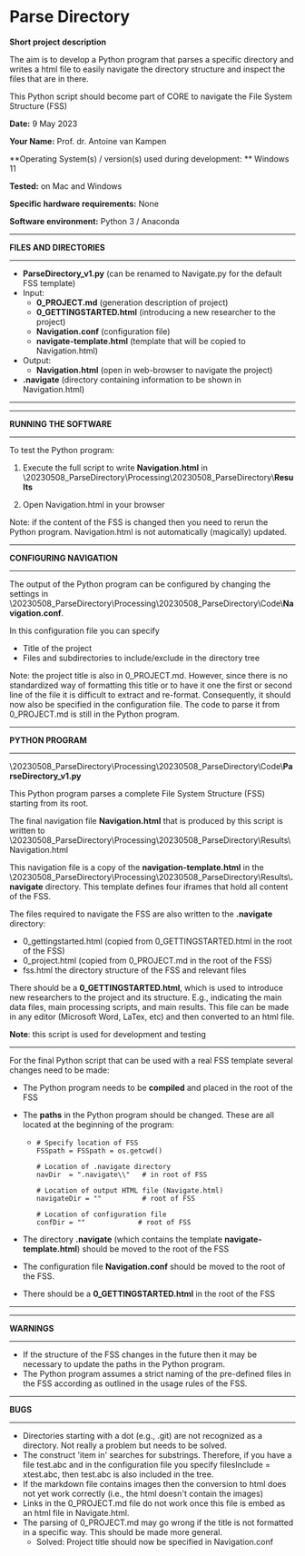 # Parse Directory



**Short project description**

The aim is to develop a Python program that parses a specific directory and writes a html file to easily navigate the directory structure and inspect the files that are in there.

This Python script should become part of CORE to navigate the File System Structure (FSS)



**Date:** 9 May 2023

**Your Name:** Prof. dr. Antoine van Kampen

**Operating System(s) / version(s) used during development: ** Windows 11

**Tested:** on Mac and Windows 

**Specific hardware requirements:** None

**Software environment:** Python 3 / Anaconda





------

**FILES AND DIRECTORIES**

------

* **ParseDirectory_v1.py**   (can be renamed to Navigate.py for the default FSS template)
* Input:
  * **0_PROJECT.md**  (generation description of project)
  * **0_GETTINGSTARTED.html**  (introducing a new researcher to the project)
  * **Navigation.conf**  (configuration file)
  * **navigate-template.html** (template that will be copied to Navigation.html)
* Output:
  * **Navigation.html** (open in web-browser to navigate the project)
* **\.navigate** (directory containing information to be shown in Navigation.html)

------



------

**RUNNING THE SOFTWARE**

------

To test the Python program:

1. Execute the full script to write **Navigation.html** in \20230508_ParseDirectory\Processing\20230508_ParseDirectory\\**Results**

2. Open Navigation.html in your browser



Note: if the content of the FSS is changed then you need to rerun the Python program. Navigation.html is not automatically (magically) updated.



------

**CONFIGURING NAVIGATION**

------

The output of the Python program can be configured by changing the settings in \20230508_ParseDirectory\Processing\20230508_ParseDirectory\Code\\**Navigation.conf**.

In this configuration file you can specify 

* Title of the project
* Files and subdirectories to include/exclude in the directory tree



Note: the project title is also in 0_PROJECT.md. However, since there is no standardized way of formatting this title or to have it one the first or second line of the file it is difficult to extract and re-format. Consequently, it should now also be specified in the configuration file. The code to parse it from 0_PROJECT.md is still in the Python program.



------

**PYTHON PROGRAM**

------

\20230508_ParseDirectory\Processing\20230508_ParseDirectory\Code\\**ParseDirectory_v1.py**

This Python program parses a complete File System Structure (FSS) starting from its root. 

The final navigation file **Navigation.html** that is produced by this script is written to \20230508_ParseDirectory\Processing\20230508_ParseDirectory\Results\Navigation.html

This navigation file is a copy of the **navigation-template.html** in the \20230508_ParseDirectory\Processing\20230508_ParseDirectory\Results\\**.navigate** directory. This template defines four iframes that hold all content of the FSS.

The files required to navigate the FSS are also written to the **\.navigate** directory:

* 0_gettingstarted.html (copied from 0_GETTINGSTARTED.html in the root of the FSS)
* 0_project.html (copied from 0_PROJECT.md in the root of the FSS)
* fss.html the directory structure of the FSS and relevant files



There should be a **0_GETTINGSTARTED.html**, which is used to introduce new researchers to the project and its structure. E.g., indicating the main data files, main processing scripts, and main results. This file can be made in any editor (Microsoft Word, LaTex, etc) and then converted to an html file.



**Note**: this script is used for development and testing



------

For the final Python script that can be used with a real FSS template several changes need to be made:

* The Python program needs to be **compiled** and placed in the root of the FSS

* The **paths** in the Python program should be changed. These are all located at the beginning of the program:

  * ```
    # Specify location of FSS
    FSSpath = FSSpath = os.getcwd()
    
    # Location of .navigate directory
    navDir  = ".navigate\\"   # in root of FSS
    
    # Location of output HTML file (Navigate.html)
    navigateDir = ""          # root of FSS
    
    # Location of configuration file
    confDir = ""             # root of FSS
    ```
* The directory **\.navigate** (which contains the template **navigate-template.html**) should be moved to the root of the FSS
* The configuration file **Navigation.conf** should be moved to the root of the FSS.
* There should be a **0_GETTINGSTARTED.html** in the root of the FSS

------





------

**WARNINGS** 

------

* If the structure of the FSS changes in the future then it may be necessary to update the paths in the Python program.
* The Python program assumes a strict naming of the pre-defined files in the FSS according as outlined in the usage rules of the FSS.



------

**BUGS** 

------

* Directories starting with a dot (e.g., .git) are not recognized as a directory.  Not really a problem but needs to be solved. 
* The construct 'item in' searches for substrings. Therefore, if you have a file test.abc and in the configuration file you specify filesInclude = xtest.abc, then test.abc is also included in the tree.
* If the markdown file contains images then the conversion to html does not yet work correctly (i.e., the html doesn't contain the images)
* Links in the 0_PROJECT.md file do not work once this file is embed as an html file in Navigate.html. 
* The parsing of 0_PROJECT.md may go wrong if the title is not formatted in a specific way. This should be made more general.
  * Solved: Project title should now be specified in Navigation.conf
